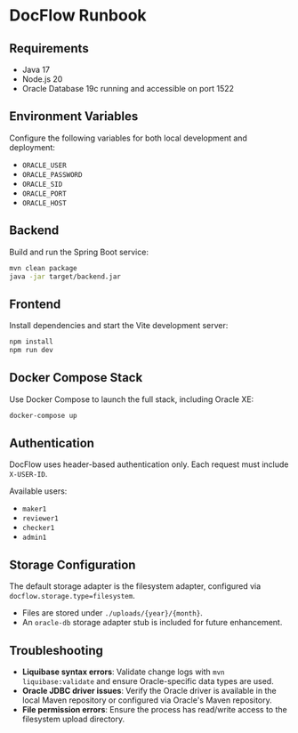 # DocFlow Runbook

## Requirements
- Java 17
- Node.js 20
- Oracle Database 19c running and accessible on port 1522

## Environment Variables
Configure the following variables for both local development and deployment:
- `ORACLE_USER`
- `ORACLE_PASSWORD`
- `ORACLE_SID`
- `ORACLE_PORT`
- `ORACLE_HOST`

## Backend
Build and run the Spring Boot service:
```bash
mvn clean package
java -jar target/backend.jar
```

## Frontend
Install dependencies and start the Vite development server:
```bash
npm install
npm run dev
```

## Docker Compose Stack
Use Docker Compose to launch the full stack, including Oracle XE:
```bash
docker-compose up
```

## Authentication
DocFlow uses header-based authentication only. Each request must include `X-USER-ID`.

Available users:
- `maker1`
- `reviewer1`
- `checker1`
- `admin1`

## Storage Configuration
The default storage adapter is the filesystem adapter, configured via `docflow.storage.type=filesystem`.

- Files are stored under `./uploads/{year}/{month}`.
- An `oracle-db` storage adapter stub is included for future enhancement.

## Troubleshooting
- **Liquibase syntax errors**: Validate change logs with `mvn liquibase:validate` and ensure Oracle-specific data types are used.
- **Oracle JDBC driver issues**: Verify the Oracle driver is available in the local Maven repository or configured via Oracle's Maven repository.
- **File permission errors**: Ensure the process has read/write access to the filesystem upload directory.
